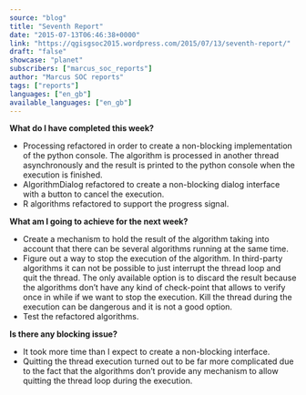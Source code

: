 ```yaml
---
source: "blog"
title: "Seventh Report"
date: "2015-07-13T06:46:38+0000"
link: "https://qgisgsoc2015.wordpress.com/2015/07/13/seventh-report/"
draft: "false"
showcase: "planet"
subscribers: ["marcus_soc_reports"]
author: "Marcus SOC reports"
tags: ["reports"]
languages: ["en_gb"]
available_languages: ["en_gb"]
---
```


<p><strong>What do I have completed this week?</strong></p>
<ul>
<li>Processing refactored in order to create a non-blocking implementation of the python console. The algorithm is processed in another thread asynchronously and the result is printed to the python console when the execution is finished.</li>
<li>AlgorithmDialog refactored to create a non-blocking dialog interface with a button to cancel the execution.</li>
<li>R algorithms refactored to support the progress signal.</li>
</ul>
<p><strong>What am I going to achieve for the next week?</strong></p>
<ul>
<li>Create a mechanism to hold the result of the algorithm taking into account that there can be several algorithms running at the same time.</li>
<li>Figure out a way to stop the execution of the algorithm. In third-party algorithms it can not be possible to just interrupt the thread loop and quit the thread. The only available option is to discard the result because the algorithms don’t have any kind of check-point that allows to verify once in while if we want to stop the execution. Kill the thread during the execution can be dangerous and it is not a good option.</li>
<li>Test the refactored algorithms.</li>
</ul>
<p><strong>Is there any blocking issue?</strong></p>
<ul>
<li>It took more time than I expect to create a non-blocking interface.</li>
<li>Quitting the thread execution turned out to be far more complicated due to the fact that the algorithms don&#8217;t provide any mechanism to allow quitting the thread loop during the execution.</li>
</ul>
